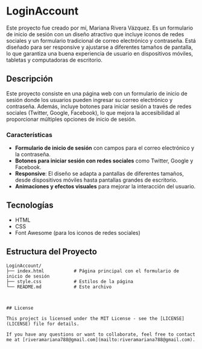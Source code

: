 # LoginAccount

Este proyecto fue creado por mí, Mariana Rivera Vázquez. Es un formulario de inicio de sesión con un diseño atractivo que incluye iconos de redes sociales y un formulario tradicional de correo electrónico y contraseña. Está diseñado para ser responsive y ajustarse a diferentes tamaños de pantalla, lo que garantiza una buena experiencia de usuario en dispositivos móviles, tabletas y computadoras de escritorio.

## Descripción

Este proyecto consiste en una página web con un formulario de inicio de sesión donde los usuarios pueden ingresar su correo electrónico y contraseña. Además, incluye botones para iniciar sesión a través de redes sociales (Twitter, Google, Facebook), lo que mejora la accesibilidad al proporcionar múltiples opciones de inicio de sesión.

### Características

- **Formulario de inicio de sesión** con campos para el correo electrónico y la contraseña.
- **Botones para iniciar sesión con redes sociales** como Twitter, Google y Facebook.
- **Responsive**: El diseño se adapta a pantallas de diferentes tamaños, desde dispositivos móviles hasta pantallas grandes de escritorio.
- **Animaciones y efectos visuales** para mejorar la interacción del usuario.

## Tecnologías

- HTML
- CSS
- Font Awesome (para los iconos de redes sociales)

## Estructura del Proyecto

```plaintext
LoginAccount/
├── index.html           # Página principal con el formulario de inicio de sesión
├── style.css            # Estilos de la página
└── README.md            # Este archivo



## License

This project is licensed under the MIT License - see the [LICENSE](LICENSE) file for details.

If you have any questions or want to collaborate, feel free to contact me at [riveramariana788@gmail.com](mailto:riveramariana788@gmail.com).

